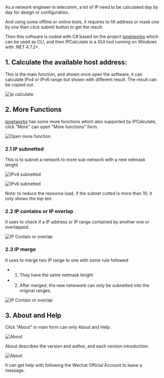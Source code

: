 As a network engineer in telecomm, a lot of IP need to be calculated day by day for design or configuration.

And using some offline or online tools, it requires to fill address or mask one by one then click submit button to get the result.

Then this software is coded with C# based on the project [ipnetworks](https://github.com/lduchosal/ipnetwork) which can be used as CLI, and then IPCalculate is  a GUI tool running on Windows with .NET 4.7.2+.


## 1. Calculate the available host address:
This is the main function, and shown once open the software, it can calculate IPv4 or IPv6 range but shown with different result. The result can be copied out.

![ip calculate](./image/1.gif)

## 2. More Functions
[ipnetworks](https://github.com/lduchosal/ipnetwork) has some more functions which also supported by IPCalculate, click "More" can open "More functions" form.

![Open more function](./image/2.1.gif)

### 2.1 IP subnetted
This is to subnet a network to more sub-network with a new netmask lenght.

![IPv4 subnetted](./image/2.2.1.gif)

![IPv6 subnetted](./image/2.2.2.gif)

Note: to reduce the resource load, if the subnet cutted is more than 10, it only shows the top ten.

### 2.2 IP contains or IP overlap
It uses to check if a IP address or IP range contained by another one or overlapped.

![IP Contain or overlap](./image/2.3.gif)

### 2.3 IP merge
It uses to merge two IP range to one with some rule followed:
- 1. They have the same netmask lenght
- 2. After merged, the new netwwork can only be subnetted into the original ranges.

![IP Contain or overlap](./image/2.4.gif)


## 3. About and Help 
Click "About" in main form can only About and Help.

![About](./image/3.1.gif)

About describes the version and author, and each version introduction.

![About](./image/3.2.gif)

It can get help with following the Wechat Official Account to leave a message.

